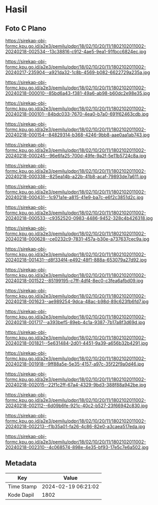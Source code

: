# Hasil

## Foto C Plano

https://sirekap-obj-formc.kpu.go.id/a2e3/pemilu/pdpr/18/02/10/20/11/1802102011002-20240218-002534--13c38816-c912-4ae5-9ea1-91fbcc6824ec.jpg

https://sirekap-obj-formc.kpu.go.id/a2e3/pemilu/pdpr/18/02/10/20/11/1802102011002-20240217-235904--a921da32-1c8b-4569-b082-6622729a235a.jpg

https://sirekap-obj-formc.kpu.go.id/a2e3/pemilu/pdpr/18/02/10/20/11/1802102011002-20240218-000010--85bd6a43-f381-49a6-ab98-b60dc2e98e35.jpg

https://sirekap-obj-formc.kpu.go.id/a2e3/pemilu/pdpr/18/02/10/20/11/1802102011002-20240218-000101--84bdc033-7670-4ea0-b7a0-691f62463cdb.jpg

https://sirekap-obj-formc.kpu.go.id/a2e3/pemilu/pdpr/18/02/10/20/11/1802102011002-20240218-000154--84829314-b368-4246-9bb8-aae0aa1ab743.jpg

https://sirekap-obj-formc.kpu.go.id/a2e3/pemilu/pdpr/18/02/10/20/11/1802102011002-20240218-000245--96e6fa25-700d-49fe-9a2f-5e11b5724c8a.jpg

https://sirekap-obj-formc.kpu.go.id/a2e3/pemilu/pdpr/18/02/10/20/11/1802102011002-20240218-000338--825ea14b-a22b-41b8-acaf-79893de7a611.jpg

https://sirekap-obj-formc.kpu.go.id/a2e3/pemilu/pdpr/18/02/10/20/11/1802102011002-20240218-000431--1c971a1e-a815-41e9-ba7c-e6f2c3851d2c.jpg

https://sirekap-obj-formc.kpu.go.id/a2e3/pemilu/pdpr/18/02/10/20/11/1802102011002-20240218-000533--c9352520-0983-4486-9452-328c4b426318.jpg

https://sirekap-obj-formc.kpu.go.id/a2e3/pemilu/pdpr/18/02/10/20/11/1802102011002-20240218-000628--ce0232c9-7831-457a-b30e-a737637cec9a.jpg

https://sirekap-obj-formc.kpu.go.id/a2e3/pemilu/pdpr/18/02/10/20/11/1802102011002-20240218-001431--d8f334f4-e492-48f1-888a-653079a27d92.jpg

https://sirekap-obj-formc.kpu.go.id/a2e3/pemilu/pdpr/18/02/10/20/11/1802102011002-20240218-001522--85199195-c7ff-4df4-8ec0-c3fea6afbd09.jpg

https://sirekap-obj-formc.kpu.go.id/a2e3/pemilu/pdpr/18/02/10/20/11/1802102011002-20240218-001623--ae989254-9dca-48ac-b98d-89c623fb6fd7.jpg

https://sirekap-obj-formc.kpu.go.id/a2e3/pemilu/pdpr/18/02/10/20/11/1802102011002-20240218-001717--a393bef5-89eb-4c1a-9387-7b17a8f3d69d.jpg

https://sirekap-obj-formc.kpu.go.id/a2e3/pemilu/pdpr/18/02/10/20/11/1802102011002-20240218-001821--5e631484-2d01-4451-9a39-a656b32b4291.jpg

https://sirekap-obj-formc.kpu.go.id/a2e3/pemilu/pdpr/18/02/10/20/11/1802102011002-20240218-001918--9ff88a5e-5e35-4157-a97c-35f22f9a0d46.jpg

https://sirekap-obj-formc.kpu.go.id/a2e3/pemilu/pdpr/18/02/10/20/11/1802102011002-20240218-002015--22f1c2ff-67a4-4329-9bd3-388f88a942be.jpg

https://sirekap-obj-formc.kpu.go.id/a2e3/pemilu/pdpr/18/02/10/20/11/1802102011002-20240218-002112--6d09b6fe-921c-40c2-b527-23f66942c830.jpg

https://sirekap-obj-formc.kpu.go.id/a2e3/pemilu/pdpr/18/02/10/20/11/1802102011002-20240218-002213--f1b35a01-fa26-4c86-82e0-a3caea517eda.jpg

https://sirekap-obj-formc.kpu.go.id/a2e3/pemilu/pdpr/18/02/10/20/11/1802102011002-20240218-002310--4c068574-898e-4e35-bf93-17e5c7e6a502.jpg


## Metadata

| Key        | Value               |
| ---------- | ------------------- |
| Time Stamp | 2024-02-19 06:21:02 |
| Kode Dapil | 1802                |



